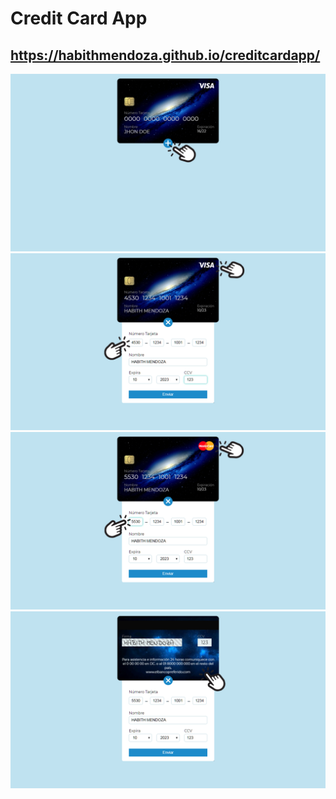 # Credit Card App
## https://habithmendoza.github.io/creditcardapp/
![](https://github.com/habithmendoza/creditcardapp/blob/master/creditcardapp01.PNG?raw=true)
![](https://github.com/habithmendoza/creditcardapp/blob/master/creditcardapp02.PNG?raw=true)
![](https://github.com/habithmendoza/creditcardapp/blob/master/creditcardapp03.PNG?raw=true)
![](https://github.com/habithmendoza/creditcardapp/blob/master/creditcardapp04.PNG?raw=true)
